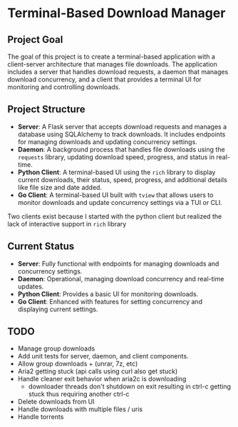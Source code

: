 # Terminal-Based Download Manager

## Project Goal
The goal of this project is to create a terminal-based application with a client-server architecture that manages file downloads. The application includes a server that handles download requests, a daemon that manages download concurrency, and a client that provides a terminal UI for monitoring and controlling downloads.

## Project Structure
- **Server**: A Flask server that accepts download requests and manages a database using SQLAlchemy to track downloads. It includes endpoints for managing downloads and updating concurrency settings.
- **Daemon**: A background process that handles file downloads using the `requests` library, updating download speed, progress, and status in real-time.
- **Python Client**: A terminal-based UI using the `rich` library to display current downloads, their status, speed, progress, and additional details like file size and date added.
- **Go Client**: A terminal-based UI built with `tview` that allows users to monitor downloads and update concurrency settings via a TUI or CLI.

Two clients exist because I started with the python client but realized the lack of interactive
support in `rich` library

## Current Status
- **Server**: Fully functional with endpoints for managing downloads and concurrency settings.
- **Daemon**: Operational, managing download concurrency and real-time updates.
- **Python Client**: Provides a basic UI for monitoring downloads.
- **Go Client**: Enhanced with features for setting concurrency and displaying current settings.

## TODO
- Manage group downloads
- Add unit tests for server, daemon, and client components.
- Allow group downloads + <abstract group task> (unrar, 7z, etc)
- Aria2 getting stuck (api calls using curl also get stuck) 
- Handle cleaner exit behavior when aria2c is downloading
    * downloader threads don't shutdown on exit resulting in ctrl-c getting stuck thus requiring
      another ctrl-c
- Delete downloads from UI
- Handle downloads with multiple files / uris
- Handle torrents
